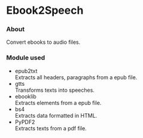 # Ebook2Speech
### About
Convert ebooks to audio files.
### Module used
* epub2txt   
Extracts all headers, paragraphs from a epub file.
* gtts   
Transforms texts into speeches.
* ebooklib  
Extracts elements from a epub file.
* bs4  
Extracts data formatted in HTML.
* PyPDF2  
Extracts texts from a pdf file.
